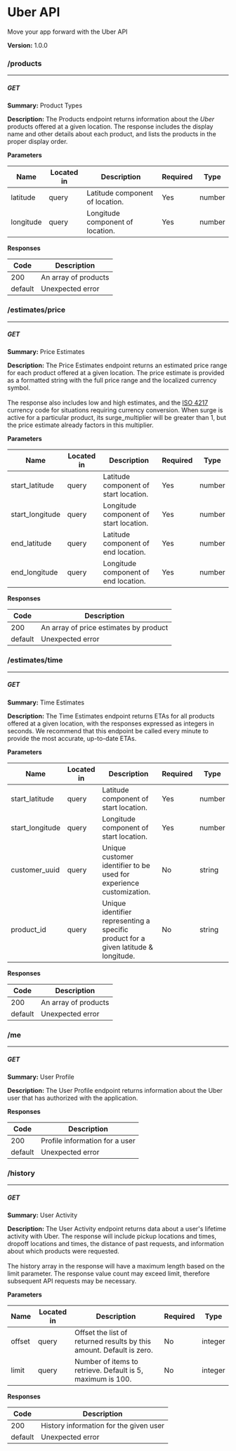 Uber API
========
Move your app forward with the Uber API

**Version:** 1.0.0

### /products
---
##### ***GET***
**Summary:** Product Types

**Description:** The Products endpoint returns information about the *Uber* products
offered at a given location. The response includes the display name
and other details about each product, and lists the products in the
proper display order.


**Parameters**

| Name | Located in | Description | Required | Type |
| ---- | ---------- | ----------- | -------- | ---- |
| latitude | query | Latitude component of location. | Yes | number |
| longitude | query | Longitude component of location. | Yes | number |

**Responses**

| Code | Description |
| ---- | ----------- |
| 200 | An array of products |
| default | Unexpected error |

### /estimates/price
---
##### ***GET***
**Summary:** Price Estimates

**Description:** The Price Estimates endpoint returns an estimated price range
for each product offered at a given location. The price estimate is
provided as a formatted string with the full price range and the localized
currency symbol.<br><br>The response also includes low and high estimates,
and the [ISO 4217](http://en.wikipedia.org/wiki/ISO_4217) currency code for
situations requiring currency conversion. When surge is active for a particular
product, its surge_multiplier will be greater than 1, but the price estimate
already factors in this multiplier.


**Parameters**

| Name | Located in | Description | Required | Type |
| ---- | ---------- | ----------- | -------- | ---- |
| start_latitude | query | Latitude component of start location. | Yes | number |
| start_longitude | query | Longitude component of start location. | Yes | number |
| end_latitude | query | Latitude component of end location. | Yes | number |
| end_longitude | query | Longitude component of end location. | Yes | number |

**Responses**

| Code | Description |
| ---- | ----------- |
| 200 | An array of price estimates by product |
| default | Unexpected error |

### /estimates/time
---
##### ***GET***
**Summary:** Time Estimates

**Description:** The Time Estimates endpoint returns ETAs for all products offered at a given location, with the responses expressed as integers in seconds. We recommend that this endpoint be called every minute to provide the most accurate, up-to-date ETAs.

**Parameters**

| Name | Located in | Description | Required | Type |
| ---- | ---------- | ----------- | -------- | ---- |
| start_latitude | query | Latitude component of start location. | Yes | number |
| start_longitude | query | Longitude component of start location. | Yes | number |
| customer_uuid | query | Unique customer identifier to be used for experience customization. | No | string |
| product_id | query | Unique identifier representing a specific product for a given latitude & longitude. | No | string |

**Responses**

| Code | Description |
| ---- | ----------- |
| 200 | An array of products |
| default | Unexpected error |

### /me
---
##### ***GET***
**Summary:** User Profile

**Description:** The User Profile endpoint returns information about the Uber user that has authorized with the application.

**Responses**

| Code | Description |
| ---- | ----------- |
| 200 | Profile information for a user |
| default | Unexpected error |

### /history
---
##### ***GET***
**Summary:** User Activity

**Description:** The User Activity endpoint returns data about a user's lifetime activity with Uber. The response will include pickup locations and times, dropoff locations and times, the distance of past requests, and information about which products were requested.<br><br>The history array in the response will have a maximum length based on the limit parameter. The response value count may exceed limit, therefore subsequent API requests may be necessary.

**Parameters**

| Name | Located in | Description | Required | Type |
| ---- | ---------- | ----------- | -------- | ---- |
| offset | query | Offset the list of returned results by this amount. Default is zero. | No | integer |
| limit | query | Number of items to retrieve. Default is 5, maximum is 100. | No | integer |

**Responses**

| Code | Description |
| ---- | ----------- |
| 200 | History information for the given user |
| default | Unexpected error |
